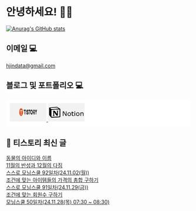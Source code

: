 # 안녕하세요! 🙋‍♂️

[![Anurag's GitHub stats](https://github-readme-stats.vercel.app/api?username=HGJin)](https://github.com/anuraghazra/github-readme-stats)
<!--
[![Top Langs](https://github-readme-stats.vercel.app/api/top-langs/?username=HGJin&layout=compact&hide=r,jupyter%20notebook,c%23&exclude_repo=roharui.github.io)](https://github.com/anuraghazra/github-readme-stats)
-->
<!--
## 이런 환경에 익숙해요✍🏼

## 언어

<p>
  <img alt="" src= "https://img.shields.io/badge/JavaScript-F7DF1E?style=flat-square&logo=JavaScript&logoColor=white"/> 
  <img alt="" src= "https://img.shields.io/badge/TypeScript-black?logo=typescript&logoColor=blue"/>
</p>
-->
## 이메일 💻

hjindata@gmail.com

## 블로그 및 포트폴리오 💻

<div style="display: flex; flex-direction: row;background-color: white;padding: 10px;">
    <div style="margin-right: 10px;">
        <a href="https://hjindata.tistory.com/">
            <img src="https://github.com/HGJin/tistory/blob/main/logo/tistory1.png?raw=true" width="100" height="50" />
        </a>
        <a href="https://adventurous-pamphlet-28c.notion.site/DA-Data-Analyst-d609592479e144c9ba8ea716122ef05c/">
            <img src="https://github.com/HGJin/tistory/blob/e35e6767cef7d139a31c75581ae47e5a76940263/logo/notion.png?raw=true" width="100" height="50" />
        </a>
    </div>
</div>

## 📝 티스토리 최신 글

<a href=https://hjindata.tistory.com/427>동물의 아이디와 이름</a></br><a href=https://hjindata.tistory.com/425>11월의 반성과 12월의 다짐</a></br><a href=https://hjindata.tistory.com/426>스스로 모닝스쿨 92일차(24.11.02(월))</a></br><a href=https://hjindata.tistory.com/424>조건에 맞는 아이템들의 가격의 총합 구하기</a></br><a href=https://hjindata.tistory.com/421>스스로 모닝스쿨 91일차(24.11.29(금))</a></br><a href=https://hjindata.tistory.com/423>조건에 맞는 회원수 구하기</a></br><a href=https://hjindata.tistory.com/419>모닝스쿨 50일차(24.11.28(목) 07:30 ~ 08:30)</a></br>